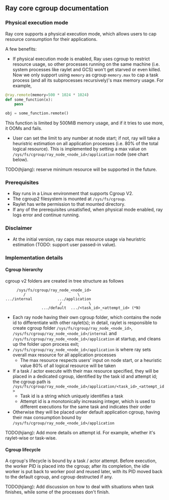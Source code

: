 ## Ray core cgroup documentation

### Physical execution mode

Ray core supports a physical execution mode, which allows users to cap resource consumption for their applications.

A few benefits:
- If physical execution mode is enabled, Ray uses cgroup to restrict resource usage, so other processes running on the same machine (i.e. system processes like raylet and GCS) won't get starved or even killed. Now we only support using `memory` as cgroup `memory.max` to cap a task process (and all its subprocesses recursively)'s max memory usage. For example,
```python
@ray.remote(memory=500 * 1024 * 1024)
def some_function(x):
    pass

obj = some_function.remote()
```
This function is limited by 500MiB memory usage, and if it tries to use more, it OOMs and fails.
  + User can set the limit to any number at node start; if not, ray will take a heuristric estimation on all application processes (i.e. 80% of the total logical resource). This is implemented by setting a max value on `/sys/fs/cgroup/ray_node_<node_id>/application` node (see chart below).

TODO(hjiang): reserve minimum resource will be supported in the future.

### Prerequisites

- Ray runs in a Linux environment that supports Cgroup V2.
- The cgroup2 filesystem is mounted at `/sys/fs/cgroup`.
- Raylet has write permission to that mounted directory.
- If any of the prerequisites unsatisfied, when physical mode enabled, ray logs error and continue running.

### Disclaimer

- At the initial version, ray caps max resource usage via heuristric estimation (TODO: support user passed-in value).

### Implementation details

#### Cgroup hierarchy

cgroup v2 folders are created in tree structure as follows

```
     /sys/fs/cgroup/ray_node_<node_id>
        /                       \
.../internal           .../application
                        /            \
                .../default  .../<task_id>_<attempt_id> (*N)
```

- Each ray node having their own cgroup folder, which contains the node id to differentiate with other raylet(s); in detail, raylet is responsible to create cgroup folder `/sys/fs/cgroup/ray_node_<node_id>`, `/sys/fs/cgroup/ray_node_<node_id>/internal` and `/sys/fs/cgroup/ray_node_<node_id>/application` at startup, and cleans up the folder upon process exit;
- `/sys/fs/cgroup/ray_node_<node_id>/application` is where ray sets overall max resource for all application processes
  + The max resource respects users' input on node start, or a heuristic value 80% of all logical resource will be taken
- If a task / actor execute with their max resource specified, they will be placed in a dedicated cgroup, identified by the task id and attempt id; the cgroup path is `/sys/fs/cgroup/ray_node_<node_id>/application/<task_id>_<attempt_id>`
  + Task id is a string which uniquely identifies a task
  + Attempt id is a monotonically increasing integer, which is used to different executions for the same task and indicates their order
- Otherwise they will be placed under default application cgroup, having their max consumption bound by `/sys/fs/cgroup/ray_node_<node_id>/application`

TODO(hjiang): Add more details on attempt id. For example, whether it's raylet-wise or task-wise.

#### Cgroup lifecycle

A cgroup's lifecycle is bound by a task / actor attempt.
Before execution, the worker PID is placed into the cgroup;
after its completion, the idle worker is put back to worker pool and reused later, with its PID moved back to the default cgroup, and cgroup destructed if any.

TODO(hjiang): Add discussion on how to deal with situations when task finishes, while some of the processes don't finish.
